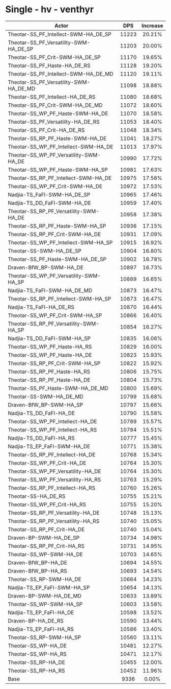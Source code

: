 # Single - hv - venthyr
| Actor | DPS | Increase |
|---|:---:|:---:|
|Theotar-SS_PF_Intellect-SWM-HA_DE_SP|11223|20.21%|
|Theotar-SS_PF_Versatility-SWM-HA_DE_SP|11203|20.00%|
|Theotar-SS_PF_Crit-SWM-HA_DE_SP|11170|19.65%|
|Theotar-SS_PF_Haste-HA_DE_RS|11128|19.20%|
|Theotar-SS_PF_Intellect-SWM-HA_DE_MD|11120|19.11%|
|Theotar-SS_PF_Versatility-SWM-HA_DE_MD|11098|18.88%|
|Theotar-SS_PF_Intellect-HA_DE_RS|11080|18.68%|
|Theotar-SS_PF_Crit-SWM-HA_DE_MD|11072|18.60%|
|Theotar-SS_WP_PF_Haste-SWM-HA_DE|11070|18.58%|
|Theotar-SS_PF_Versatility-HA_DE_RS|11053|18.40%|
|Theotar-SS_PF_Crit-HA_DE_RS|11048|18.34%|
|Theotar-SS_RP_PF_Haste-SWM-HA_DE|11041|18.27%|
|Theotar-SS_WP_PF_Intellect-SWM-HA_DE|11013|17.97%|
|Theotar-SS_WP_PF_Versatility-SWM-HA_DE|10990|17.72%|
|Theotar-SS_WP_PF_Haste-SWM-HA_SP|10981|17.63%|
|Theotar-SS_RP_PF_Intellect-SWM-HA_DE|10975|17.56%|
|Theotar-SS_WP_PF_Crit-SWM-HA_DE|10972|17.53%|
|Nadjia-TS_FaFl-SWM-HA_DE_SP|10965|17.46%|
|Nadjia-TS_DD_FaFl-SWM-HA_DE|10959|17.40%|
|Theotar-SS_RP_PF_Versatility-SWM-HA_DE|10958|17.38%|
|Theotar-SS_RP_PF_Haste-SWM-HA_SP|10936|17.15%|
|Theotar-SS_RP_PF_Crit-SWM-HA_DE|10931|17.09%|
|Theotar-SS_WP_PF_Intellect-SWM-HA_SP|10915|16.92%|
|Theotar-SS-SWM-HA_DE_SP|10904|16.80%|
|Theotar-SS_PF_Haste-SWM-HA_DE_SP|10902|16.78%|
|Draven-BfW_BP-SWM-HA_DE|10897|16.73%|
|Theotar-SS_WP_PF_Versatility-SWM-HA_SP|10889|16.65%|
|Nadjia-TS_FaFl-SWM-HA_DE_MD|10873|16.47%|
|Theotar-SS_RP_PF_Intellect-SWM-HA_SP|10873|16.47%|
|Nadjia-TS_FaFl-HA_DE_RS|10870|16.44%|
|Theotar-SS_WP_PF_Crit-SWM-HA_SP|10866|16.40%|
|Theotar-SS_RP_PF_Versatility-SWM-HA_SP|10854|16.27%|
|Nadjia-TS_DD_FaFl-SWM-HA_SP|10835|16.06%|
|Theotar-SS_WP_PF_Haste-HA_RS|10829|16.00%|
|Theotar-SS_WP_PF_Haste-HA_DE|10823|15.93%|
|Theotar-SS_RP_PF_Crit-SWM-HA_SP|10822|15.92%|
|Theotar-SS_RP_PF_Haste-HA_RS|10806|15.75%|
|Theotar-SS_RP_PF_Haste-HA_DE|10804|15.73%|
|Theotar-SS_PF_Haste-SWM-HA_DE_MD|10800|15.69%|
|Theotar-SS-SWM-HA_DE_MD|10799|15.68%|
|Draven-BfW_BP-SWM-HA_SP|10797|15.66%|
|Nadjia-TS_DD_FaFl-HA_DE|10790|15.58%|
|Theotar-SS_WP_PF_Intellect-HA_DE|10789|15.57%|
|Theotar-SS_WP_PF_Intellect-HA_RS|10784|15.51%|
|Nadjia-TS_DD_FaFl-HA_RS|10777|15.45%|
|Nadjia-TS_EP_FaFl-SWM-HA_DE|10771|15.38%|
|Theotar-SS_RP_PF_Intellect-HA_DE|10768|15.34%|
|Theotar-SS_WP_PF_Crit-HA_DE|10764|15.30%|
|Theotar-SS_WP_PF_Versatility-HA_DE|10764|15.30%|
|Theotar-SS_WP_PF_Versatility-HA_RS|10763|15.29%|
|Theotar-SS_RP_PF_Intellect-HA_RS|10760|15.26%|
|Theotar-SS-HA_DE_RS|10755|15.21%|
|Theotar-SS_WP_PF_Crit-HA_RS|10755|15.20%|
|Theotar-SS_RP_PF_Versatility-HA_DE|10748|15.13%|
|Theotar-SS_RP_PF_Versatility-HA_RS|10740|15.05%|
|Theotar-SS_RP_PF_Crit-HA_DE|10740|15.04%|
|Draven-BP-SWM-HA_DE_SP|10734|14.98%|
|Theotar-SS_RP_PF_Crit-HA_RS|10731|14.95%|
|Theotar-SS_WP-SWM-HA_DE|10703|14.65%|
|Draven-BfW_BP-HA_DE|10694|14.55%|
|Draven-BfW_BP-HA_RS|10693|14.54%|
|Theotar-SS_RP-SWM-HA_DE|10664|14.23%|
|Nadjia-TS_EP_FaFl-SWM-HA_SP|10654|14.13%|
|Draven-BP-SWM-HA_DE_MD|10633|13.89%|
|Theotar-SS_WP-SWM-HA_SP|10603|13.58%|
|Nadjia-TS_EP_FaFl-HA_DE|10598|13.52%|
|Draven-BP-HA_DE_RS|10590|13.44%|
|Nadjia-TS_EP_FaFl-HA_RS|10586|13.40%|
|Theotar-SS_RP-SWM-HA_SP|10560|13.11%|
|Theotar-SS_WP-HA_DE|10481|12.27%|
|Theotar-SS_WP-HA_RS|10471|12.17%|
|Theotar-SS_RP-HA_DE|10455|12.00%|
|Theotar-SS_RP-HA_RS|10452|11.96%|
|Base|9336|0.00%|
